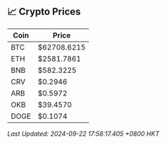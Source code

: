 ## 📈 Crypto Prices

| Coin | Price |
| ---- | ----- |
| BTC | $62708.6215 |
| ETH | $2581.7861 |
| BNB | $582.3225 |
| CRV | $0.2946 |
| ARB | $0.5972 |
| OKB | $39.4570 |
| DOGE | $0.1074 |

_Last Updated: 2024-09-22 17:58:17.405 +0800 HKT_